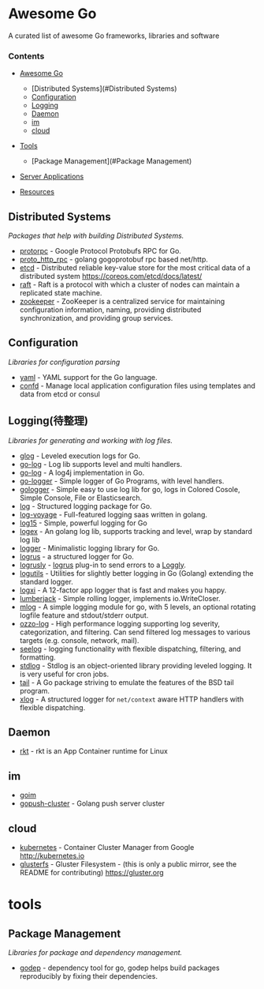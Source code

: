# Awesome Go

A curated list of awesome Go frameworks, libraries and software

### Contents

- [Awesome Go](#awesome-go)
    
    - [Distributed Systems](#Distributed Systems)
    - [Configuration](#configuration)
    - [Logging](#Logging)
    - [Daemon](#Daemon)
    - [im](#im)
    - [cloud](#cloud)

- [Tools](#tools)
    - [Package Management](#Package Management)

- [Server Applications](#server-applications)

- [Resources](#resources)


## Distributed Systems

*Packages that help with building Distributed Systems.*

* [protorpc](https://github.com/chai2010/protorpc) - Google Protocol Protobufs RPC for Go.
* [proto_http_rpc](https://github.com/Terry-Mao/protorpc) - golang gogoprotobuf rpc based net/http.
* [etcd](https://github.com/coreos/etcd) - Distributed reliable key-value store for the most critical data of a distributed system https://coreos.com/etcd/docs/latest/
* [raft](github.com/coreos/etcd/raft) - Raft is a protocol with which a cluster of nodes can maintain a replicated state machine.
* [zookeeper](http://zookeeper.apache.org/) - ZooKeeper is a centralized service for maintaining configuration information, naming, providing distributed synchronization, and providing group services.

## Configuration

*Libraries for configuration parsing*

* [yaml](https://github.com/go-yaml/yaml) - YAML support for the Go language.
* [confd](https://github.com/kelseyhightower/confd) - Manage local application configuration files using templates and data from etcd or consul

## Logging(待整理)

*Libraries for generating and working with log files.*

* [glog](https://github.com/golang/glog) - Leveled execution logs for Go.
* [go-log](https://github.com/siddontang/go-log) - Log lib supports level and multi handlers.
* [go-log](https://github.com/ian-kent/go-log) - A log4j implementation in Go.
* [go-logger](https://github.com/apsdehal/go-logger) - Simple logger of Go Programs, with level handlers.
* [gologger](https://github.com/sadlil/gologger) - Simple easy to use log lib for go, logs in Colored Cosole, Simple Console, File or Elasticsearch.
* [log](https://github.com/apex/log) - Structured logging package for Go.
* [log-voyage](https://github.com/firstrow/logvoyage) - Full-featured logging saas written in golang.
* [log15](https://github.com/inconshreveable/log15) - Simple, powerful logging for Go
* [logex](https://github.com/chzyer/logex) - An golang log lib, supports tracking and level, wrap by standard log lib
* [logger](https://github.com/azer/logger) - Minimalistic logging library for Go.
* [logrus](https://github.com/Sirupsen/logrus) - a structured logger for Go.
* [logrusly](https://github.com/sebest/logrusly) - [logrus](https://github.com/sirupsen/logrus) plug-in to send errors to a [Loggly](https://www.loggly.com/).
* [logutils](https://github.com/hashicorp/logutils) - Utilities for slightly better logging in Go (Golang) extending the standard logger.
* [logxi](https://github.com/mgutz/logxi) - A 12-factor app logger that is fast and makes you happy.
* [lumberjack](https://github.com/natefinch/lumberjack) - Simple rolling logger, implements io.WriteCloser.
* [mlog](https://github.com/jbrodriguez/mlog) - A simple logging module for go, with 5 levels, an optional rotating logfile feature and stdout/stderr output.
* [ozzo-log](https://github.com/go-ozzo/ozzo-log) - High performance logging supporting log severity, categorization, and filtering. Can send filtered log messages to various targets (e.g. console, network, mail).
* [seelog](https://github.com/cihub/seelog) -   logging functionality with flexible dispatching, filtering, and formatting.
* [stdlog](https://github.com/alexcesaro/log) - Stdlog is an object-oriented library providing leveled logging. It is very useful for cron jobs.
* [tail](https://github.com/hpcloud/tail) - A Go package striving to emulate the features of the BSD tail program.
* [xlog](https://github.com/rs/xlog) - A structured logger for `net/context` aware HTTP handlers with flexible dispatching.

## Daemon

* [rkt](https://github.com/coreos/rkt) - rkt is an App Container runtime for Linux

## im

* [goim](https://github.com/Terry-Mao/goim) 
* [gopush-cluster](https://github.com/Terry-Mao/gopush-cluster) - Golang push server cluster

## cloud

* [kubernetes](https://github.com/kubernetes/kubernetes) - Container Cluster Manager from Google http://kubernetes.io
* [glusterfs](https://github.com/gluster/glusterfs) - Gluster Filesystem - (this is only a public mirror, see the README for contributing) https://gluster.org

# tools

## Package Management

*Libraries for package and dependency management.*

* [godep](https://github.com/tools/godep) - dependency tool for go, godep helps build packages reproducibly by fixing their dependencies.